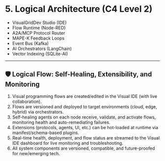 # 5. Logical Architecture (C4 Level 2)

- VisualGridDev Studio (IDE)
- Flow Runtime (Node-RED)
- A2A/MCP Protocol Router
- MAPE-K Feedback Loops
- Event Bus (Kafka)
- AI Orchestrators (LangChain)
- Vector Indexing (SQLite-AI)

---

## 🛡️ Logical Flow: Self-Healing, Extensibility, and Monitoring

1. Visual programming flows are created/edited in the Visual IDE (with live collaboration).
2. Flows are versioned and deployed to target environments (cloud, edge, hybrid) via orchestrators.
3. Self-healing agents on each node receive, validate, and activate flows, monitoring health and auto-remediating failures.
4. Extensions (protocols, agents, UI, etc.) can be hot-loaded at runtime via manifest/schema-based plugins.
5. Real-time health, deployment, and flow status are streamed to the Visual IDE dashboard for live monitoring and troubleshooting.
6. All system components are versioned, compatible, and future-proofed for new/emerging tech.
